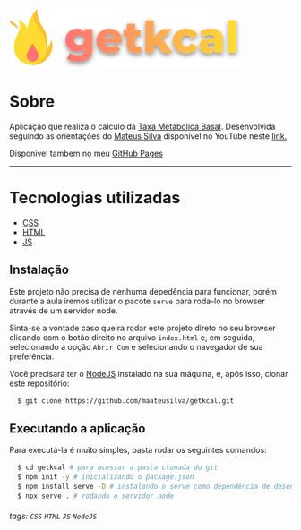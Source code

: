 <img src="./assets/images/logo.svg">

# Sobre #

Aplicação que realiza o cálculo da [Taxa Metabolica Basal](https://pt.wikipedia.org/wiki/Metabolismo_basal). Desenvolvida seguindo as orientações do [Mateus Silva](https://github.com/maateusilva/)  disponível no YouTube neste [link.](https://www.youtube.com/watch?v=yiDq9wUiUjc)

Disponivel tambem no meu [GitHub Pages](https://jonathan-lopes.github.io/getkcal/)

---

# Tecnologias utilizadas # 

- [CSS](https://developer.mozilla.org/pt-BR/docs/Web/CSS)
- [HTML](https://developer.mozilla.org/pt-BR/docs/Web/HTML)
- [JS](https://developer.mozilla.org/pt-BR/docs/Web/JavaScript)

## Instalação

Este projeto não precisa de nenhuma depedência para funcionar, porém durante a aula iremos utilizar o pacote `serve` para roda-lo no browser através de um servidor node.

Sinta-se a vontade caso queira rodar este projeto direto no seu browser clicando com o botão direito no arquivo `index.html` e, em seguida, selecionando a opção `Abrir Com` e selecionando o navegador de sua preferência.

Você precisará ter o [NodeJS](https://nodejs.org) instalado na sua máquina, e, após isso, clonar este repositório:
```sh
  $ git clone https://github.com/maateusilva/getkcal.git
```

## Executando a aplicação

Para executá-la é muito simples, basta rodar os seguintes comandos:
```sh
  $ cd getkcal # para acessar a pasta clonada do git
  $ npm init -y # inicializando o package.json
  $ npm install serve -D # instalando o serve como dependência de desenvolvimento
  $ npx serve . # rodando o servidor node
```

###### tags: `CSS` `HTML` `JS` `NodeJS` 
